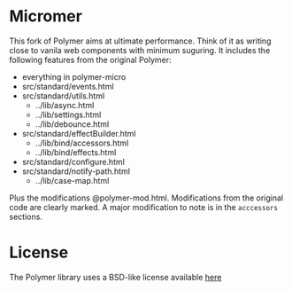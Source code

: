 # Micromer

This fork of Polymer aims at ultimate performance. Think of it as writing close
to vanila web components with minimum suguring. It includes the following
features from the original Polymer:

- everything in polymer-micro
- src/standard/events.html
- src/standard/utils.html
  - ../lib/async.html
  - ../lib/settings.html
  - ../lib/debounce.html
- src/standard/effectBuilder.html
  - ../lib/bind/accessors.html
  - ../lib/bind/effects.html
- src/standard/configure.html
- src/standard/notify-path.html
  - ../lib/case-map.html

 Plus the modifications @polymer-mod.html. Modifications from the original code
 are clearly marked. A major modification to note is in the `acccessors`
 sections.

# License

The Polymer library uses a BSD-like license available [here](./LICENSE.txt)
